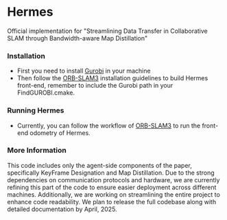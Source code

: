# Hermes

Official implementation for "Streamlining Data Transfer in Collaborative SLAM through Bandwidth-aware Map Distillation"

### Installation

- First you need to install [Gurobi](https://www.gurobi.com/) in your machine
- Then follow the [ORB-SLAM3](https://github.com/UZ-SLAMLab/ORB_SLAM3) installation guidelines to build Hermes front-end, remember to include the Gurobi path in your FindGUROBI.cmake.

### Running Hermes

- Currently, you can follow the workflow of [ORB-SLAM3](https://github.com/UZ-SLAMLab/ORB_SLAM3) to run the front-end odometry of Hermes.

### More Information

This code includes only the agent-side components of the paper, specifically KeyFrame Designation and Map Distillation. Due to the strong dependencies on communication protocols and hardware, we are currently refining this part of the code to ensure easier deployment across different machines. Additionally, we are working on streamlining the entire project to enhance code readability. We plan to release the full codebase along with detailed documentation by April, 2025.
